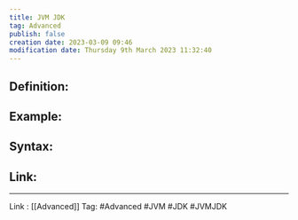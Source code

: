 ```yaml
---
title: JVM JDK
tag: Advanced
publish: false
creation date: 2023-03-09 09:46
modification date: Thursday 9th March 2023 11:32:40
---
```


## Definition:
## Example:
## Syntax:
## Link:
---
Link : [[Advanced]]
Tag: #Advanced #JVM #JDK #JVMJDK